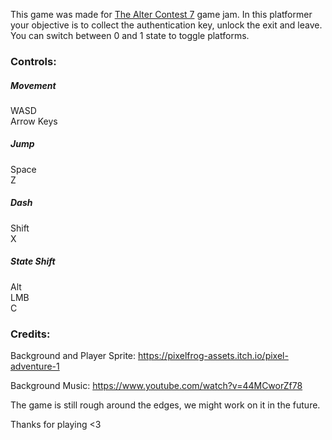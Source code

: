 This game was made for [The Alter Contest 7](https://itch.io/jam/the-alter-contest-7) game jam.
In this platformer your objective is to collect the authentication key, unlock the exit and leave. You can switch between 0 and 1 state to toggle platforms.



### Controls:

##### Movement

WASD \
Arrow Keys 

##### Jump

Space \
Z 

##### Dash

Shift \
X 

##### State Shift

Alt \
LMB \
C 

### Credits:
Background and Player Sprite: https://pixelfrog-assets.itch.io/pixel-adventure-1

Background Music: https://www.youtube.com/watch?v=44MCworZf78


The game is still rough around the edges, we might work on it in the future. 

Thanks for playing <3
